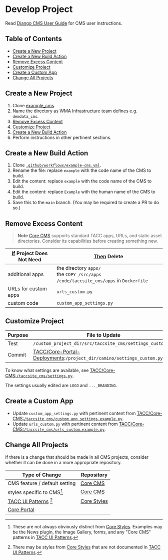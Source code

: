 # Develop Project

Read [Django CMS User Guide] for CMS user instructions.

## Table of Contents

- [Create a New Project](#create-a-new-project)
- [Create a New Build Action](#create-a-new-build-action)
- [Remove Excess Content](#remove-excess-content)
- [Customize Project](#customize-project)
- [Create a Custom App](#create-a-custom-app)
- [Change All Projects](#change-all-projects)

## Create a New Project

1. Clone [example_cms](../example_cms).
2. Name the directory as WMA Infrastructure team defines e.g. `demdata_cms`.
3. [Remove Excess Content](#remove-excess-content)
4. [Customize Project](#customize-project)
5. [Create a New Build Action](#create-a-new-build-action)
6. Perform instructions in other pertinent sections.

## Create a New Build Action

1. Clone [`.github/workflows/example-cms.yml`](../.github/workflows/example-cms.yml).
2. Rename the file: replace `example` with the code name of the CMS to build.
3. Edit the content: replace `example` with the code name of the CMS to build.
4. Edit the content: replace `Example` with the human name of the CMS to build.
5. Save this to the `main` branch. (You may be required to create a PR to do so.)

## Remove Excess Content

> **Note**
> [Core CMS] supports standard TACC apps, URLs, and static asset directories. Consider its capabilities before creating something new.

| <u>If</u> Project Does Not Need | <u>Then</u> Delete |
| - | - |
| additional apps | the directory `apps/`<br />the `COPY /src/apps /code/taccsite_cms/apps` in `Dockerfile` |
| URLs for custom apps | `urls_custom.py` |
| custom code | `custom_app_settings.py` |

## Customize Project

| Purpose | File to Update |
| - | - |
| Test | `/custom_project_dir/src/taccsite_cms/settings_custom.py` |
| Commit | [TACC/Core-Portal-Deployments][Core Portal Deployments]:`/project_dir/camino/settings_custom.py` |

To know what settings are available, see [TACC/Core-CMS:`/taccsite_cms/settings.py`](https://github.com/TACC/Core-CMS/blob/main/taccsite_cms/settings.py).

The settings usually edited are `LOGO` and `..._BRANDING`.

## Create a Custom App

- Update `custom_app_settings.py` with pertinent content from [TACC/Core-CMS:`/taccsite_cms/custom_app_settings.example.py`](https://github.com/TACC/Core-CMS/blob/1d88c35/taccsite_cms/custom_app_settings.example.py).
- Update `urls_custom.py` with pertinent content from [TACC/Core-CMS:`/taccsite_cms/urls_custom.example.py`](https://github.com/TACC/Core-CMS/blob/1d88c35/taccsite_cms/urls_custom.example.py).

## Change All Projects

If there is a change that should be made in all CMS projects, consider whether it can be done in a more appropriate repository.

| Type of Change | Repository |
| - | - |
| CMS feature / default setting | [Core CMS] |
| styles specific to CMS[^1] | [Core CMS] |
| [TACC UI Patterns] [^2] | [Core Styles] |
| [Core Portal] |

[^1]: These are not always obviously distinct from [Core Styles]. Examples may be the News plugin, the Image Gallery, forms, and any "Core CMS" patterns in [TACC UI Patterns].

[^2]: There may be styles from [Core Styles] that are not documented in [TACC UI Patterns].

<!-- Link Aliases -->

[Core CMS]: https://github.com/TACC/Core-CMS
[Core Portal]: https://github.com/TACC/Core-Portal
[Core Styles]: https://github.com/TACC/Core-Styles
[Core Portal Deployments]: https://github.com/TACC/Core-Portal-Deployments

[TACC UI Patterns]: https://tacc.utexas.edu/static/ui/

[Django CMS User Guide]: https://tacc-main.atlassian.net/wiki/x/phdv

